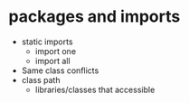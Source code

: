 # packages and imports

- static imports
  - import one
  - import all
- Same class conflicts
- class path
  - libraries/classes that accessible
